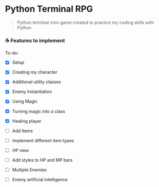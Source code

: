 # Python Terminal RPG

> Python terminal mini-game created to practice my coding skills with Python

### ☕ Features to implement

To-do:

- [x] Setup
- [x] Creating my character
- [x] Additional utility classes
- [x] Enemy Instantiation
- [x] Using Magic
- [x] Turning magic into a class
- [x] Healing player
- [ ] Add Items
- [ ] Implement different item types
- [ ] HP view
- [ ] Add styles to HP and MP bars
- [ ] Multiple Enemies
- [ ] Enemy artificial intelligence


